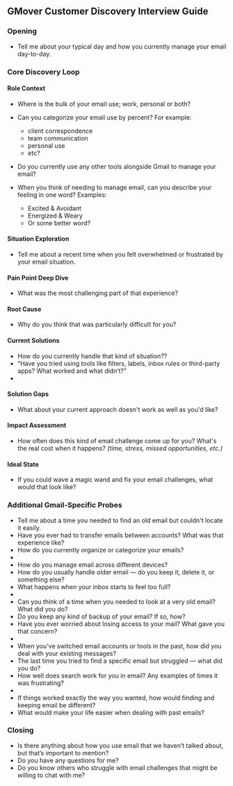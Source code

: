 ## GMover Customer Discovery Interview Guide

### Opening
- Tell me about your typical day and how you currently manage your email day-to-day.

### Core Discovery Loop

#### Role Context
- Where is the bulk of your email use; work, personal or both? 
- Can you categorize your email use by percent? For example: 
  - client correspondence
  - team communication
  - personal use
  - etc?
  
- Do you currently use any other tools alongside Gmail to manage your email?

- When you think of needing to manage email, can you describe your feeling in one word? Examples:
  - Excited & Avoidant
  - Energized & Weary
  - Or some better word?

#### Situation Exploration

- Tell me about a recent time when you felt overwhelmed or frustrated by your email situation.

#### Pain Point Deep Dive

- What was the most challenging part of that experience?

#### Root Cause

- Why do you think that was particularly difficult for you?

#### Current Solutions

- How do you currently handle that kind of situation??
- “Have you tried using tools like filters, labels, inbox rules or third-party apps? What worked and what didn’t?”
- 
#### Solution Gaps

- What about your current approach doesn't work as well as you'd like?

#### Impact Assessment

- How often does this kind of email challenge come up for you? What's the real cost when it happens? *(time, stress, missed opportunities, etc.)*

#### Ideal State

- If you could wave a magic wand and fix your email challenges, what would that look like?

### Additional Gmail-Specific Probes
- Tell me about a time you needed to find an old email but couldn't locate it easily.
- Have you ever had to transfer emails between accounts? What was that experience like?
- How do you currently organize or categorize your emails?
- 
- How do you manage email across different devices?
- How do you usually handle older email — do you keep it, delete it, or something else?
- What happens when your inbox starts to feel too full?
- 
- Can you think of a time when you needed to look at a very old email? What did you do?
- Do you keep any kind of backup of your email? If so, how?
- Have you ever worried about losing access to your mail? What gave you that concern?
- 
- When you’ve switched email accounts or tools in the past, how did you deal with your existing messages?
- The last time you tried to find a specific email but struggled — what did you do?
- How well does search work for you in email? Any examples of times it was frustrating?
- 
- If things worked exactly the way you wanted, how would finding and keeping email be different?
- What would make your life easier when dealing with past emails?

### Closing
- Is there anything about how you use email that we haven’t talked about, but that’s important to mention?
- Do you have any questions for me?
- Do you know others who struggle with email challenges that might be willing to chat with me?

